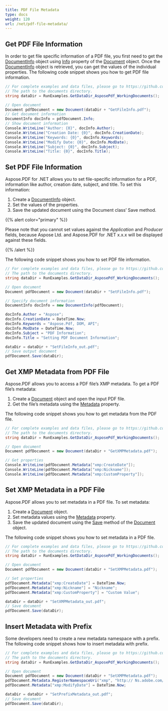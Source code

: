 ```yaml
---
title: PDF File Metadata 
type: docs
weight: 120
url: /net/pdf-file-metadata/
---
```


## Get PDF File Information

In order to get file specific information of a PDF file, you first need to get the [DocumentInfo](https://apireference.aspose.com/pdf/net/aspose.pdf/documentinfo) object using [Info](https://apireference.aspose.com/pdf/net/aspose.pdf/document/properties/info) property of the [Document](https://apireference.aspose.com/pdf/net/aspose.pdf/document) object. Once the [DocumentInfo](https://apireference.aspose.com/pdf/net/aspose.pdf/documentinfo) object is retrieved, you can get the values of the individual properties. The following code snippet shows you how to get PDF file information.
```csharp
// For complete examples and data files, please go to https://github.com/aspose-pdf/Aspose.PDF-for-.NET
// The path to the documents directory.
string dataDir = RunExamples.GetDataDir_AsposePdf_WorkingDocuments();

// Open document
Document pdfDocument = new Document(dataDir + "GetFileInfo.pdf");
// Get document information
DocumentInfo docInfo = pdfDocument.Info;
// Show document information
Console.WriteLine("Author: {0}", docInfo.Author);
Console.WriteLine("Creation Date: {0}", docInfo.CreationDate);
Console.WriteLine("Keywords: {0}", docInfo.Keywords);
Console.WriteLine("Modify Date: {0}", docInfo.ModDate);
Console.WriteLine("Subject: {0}", docInfo.Subject);
Console.WriteLine("Title: {0}", docInfo.Title);
```
## Set PDF File Information

Aspose.PDF for .NET allows you to set file-specific information for a PDF, information like author, creation date, subject, and title. To set this information:

1. Create a [DocumentInfo](https://apireference.aspose.com/pdf/net/aspose.pdf/documentinfo) object.
1. Set the values of the properties.
1. Save the updated document using the Document class’ Save method.

{{% alert color="primary" %}}

Please note that you cannot set values against the *Application* and *Producer* fields, because Aspose Ltd. and Aspose.PDF for .NET x.x.x will be displayed against these fields.

{{% /alert %}}

The following code snippet shows you how to set PDF file information.
```csharp
// For complete examples and data files, please go to https://github.com/aspose-pdf/Aspose.PDF-for-.NET
// The path to the documents directory.
string dataDir = RunExamples.GetDataDir_AsposePdf_WorkingDocuments();

// Open document
Document pdfDocument = new Document(dataDir + "SetFileInfo.pdf");

// Specify document information
DocumentInfo docInfo = new DocumentInfo(pdfDocument);

docInfo.Author = "Aspose";
docInfo.CreationDate = DateTime.Now;
docInfo.Keywords = "Aspose.Pdf, DOM, API";
docInfo.ModDate = DateTime.Now;
docInfo.Subject = "PDF Information";
docInfo.Title = "Setting PDF Document Information";

dataDir = dataDir + "SetFileInfo_out.pdf";
// Save output document
pdfDocument.Save(dataDir);
```
## Get XMP Metadata from PDF File

Aspose.PDF allows you to access a PDF file’s XMP metadata. To get a PDF file’s metadata:

1. Create a [Document](https://apireference.aspose.com/pdf/net/aspose.pdf/document) object and open the input PDF file.
1. Get the file’s metadata using the [Metadata](https://apireference.aspose.com/pdf/net/aspose.pdf/document/properties/metadata) property.

The following code snippet shows you how to get metadata from the PDF file.
```csharp
// For complete examples and data files, please go to https://github.com/aspose-pdf/Aspose.PDF-for-.NET
// The path to the documents directory.
string dataDir = RunExamples.GetDataDir_AsposePdf_WorkingDocuments();

// Open document
Document pdfDocument = new Document(dataDir + "GetXMPMetadata.pdf");

// Get properties
Console.WriteLine(pdfDocument.Metadata["xmp:CreateDate"]);
Console.WriteLine(pdfDocument.Metadata["xmp:Nickname"]);
Console.WriteLine(pdfDocument.Metadata["xmp:CustomProperty"]);
```
## Set XMP Metadata in a PDF File

Aspose.PDF allows you to set metadata in a PDF file. To set metadata:

1. Create a [Document](https://apireference.aspose.com/pdf/net/aspose.pdf/document) object.
1. Set metadata values using the [Metadata](https://apireference.aspose.com/pdf/net/aspose.pdf/document/properties/metadata) property.
1. Save the updated document using the [Save](https://apireference.aspose.com/pdf/net/aspose.pdf/document/methods/save) method of the [Document](https://apireference.aspose.com/pdf/net/aspose.pdf/document) object.

The following code snippet shows you how to set metadata in a PDF file.
```csharp
// For complete examples and data files, please go to https://github.com/aspose-pdf/Aspose.PDF-for-.NET
// The path to the documents directory.
string dataDir = RunExamples.GetDataDir_AsposePdf_WorkingDocuments();

// Open document
Document pdfDocument = new Document(dataDir + "SetXMPMetadata.pdf");

// Set properties
pdfDocument.Metadata["xmp:CreateDate"] = DateTime.Now;
pdfDocument.Metadata["xmp:Nickname"] = "Nickname";
pdfDocument.Metadata["xmp:CustomProperty"] = "Custom Value";

dataDir = dataDir + "SetXMPMetadata_out.pdf";
// Save document
pdfDocument.Save(dataDir);
```
## Insert Metadata with Prefix

Some developers need to create a new metadata namespace with a prefix. The following code snippet shows how to insert metadata with prefix.
```csharp
// For complete examples and data files, please go to https://github.com/aspose-pdf/Aspose.PDF-for-.NET
// The path to the documents directory.
string dataDir = RunExamples.GetDataDir_AsposePdf_WorkingDocuments();

// Open document
Document pdfDocument = new Document(dataDir + "SetXMPMetadata.pdf");
pdfDocument.Metadata.RegisterNamespaceUri("xmp", "http:// Ns.adobe.com/xap/1.0/"); // Xmlns prefix was removed
pdfDocument.Metadata["xmp:ModifyDate"] = DateTime.Now;

dataDir = dataDir + "SetPrefixMetadata_out.pdf";
// Save document
pdfDocument.Save(dataDir);
```
